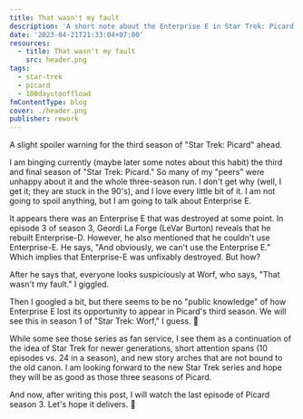 ```yaml
---
title: That wasn't my fault
description: 'A short note about the Enterprise E in Star Trek: Picard'
date: '2023-04-21T21:33:04+07:00'
resources:
  - title: That wasn't my fault
    src: header.png
tags:
  - star-trek
  - picard
  - 100daystooffload
fmContentType: blog
cover: ./header.png
publisher: rework
---
```


A slight spoiler warning for the third season of "Star Trek: Picard" ahead.

I am binging currently (maybe later some notes about this habit) the third and final season of "Star Trek: Picard." So many of my "peers" were unhappy about it and the whole three-season run. I don't get why (well, I get it; they are stuck in the 90's), and I love every little bit of it. I am not going to spoil anything, but I am going to talk about Enterprise E.

It appears there was an Enterprise E that was destroyed at some point. In episode 3 of season 3, Geordi La Forge (LeVar Burton) reveals that he rebuilt Enterprise-D. However, he also mentioned that he couldn't use Enterprise-E. He says, "And obviously, we can't use the Enterprise E." Which implies that Enterprise-E was unfixably destroyed. But how?

After he says that, everyone looks suspiciously at Worf, who says, "That wasn't my fault." I giggled.

Then I googled a bit, but there seems to be no "public knowledge" of how Enterprise E lost its opportunity to appear in Picard's third season. We will see this in season 1 of "Star Trek: Worf," I guess. 🤣

While some see those series as fan service, I see them as a continuation of the idea of Star Trek for newer generations, short attention spans (10 episodes vs. 24 in a season), and new story arches that are not bound to the old canon. I am looking forward to the new Star Trek series and hope they will be as good as those three seasons of Picard.

And now, after writing this post, I will watch the last episode of Picard season 3. Let's hope it delivers. 🖖
